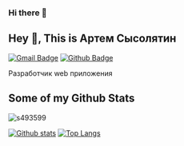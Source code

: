 ### Hi there 👋

<!--
**s493599/s493599** is a ✨ _special_ ✨ repository because its `README.md` (this file) appears on your GitHub profile.

Here are some ideas to get you started:

- 🔭 I’m currently working on ...
- 🌱 I’m currently learning ...
- 👯 I’m looking to collaborate on ...
- 🤔 I’m looking for help with ...
- 💬 Ask me about ...
- 📫 How to reach me: ...
- 😄 Pronouns: ...
- ⚡ Fun fact: ...
-->
## Hey 👋, This is Артем Сысолятин
[![Gmail Badge](https://img.shields.io/badge/-s493599@gmail.com-c14438?style=flat&logo=Gmail&logoColor=white&link=mailto:s493599@gmail.com)](mailto:s493599@gmail.com) [![Github Badge](https://img.shields.io/badge/-s493599-grey?style=flat&logo=github&logoColor=white&link=https://github.com/s493599/)](https://www.github.com/s493599/) <p align='left'>Разработчик web приложения</p>
## Some of my Github Stats
<p align=left> <img src=https://komarev.com/ghpvc/?username=s493599 alt=s493599 /> </p>

[![Github stats](https://github-readme-stats.vercel.app/api?username=s493599&show_icons=true&include_all_commits=true)](https://github.com/s493599/github-readme-stats)
[![Top Langs](https://github-readme-stats.vercel.app/api/top-langs/?username=s493599&layout=compact)](https://github.com/s493599/github-readme-stats)
